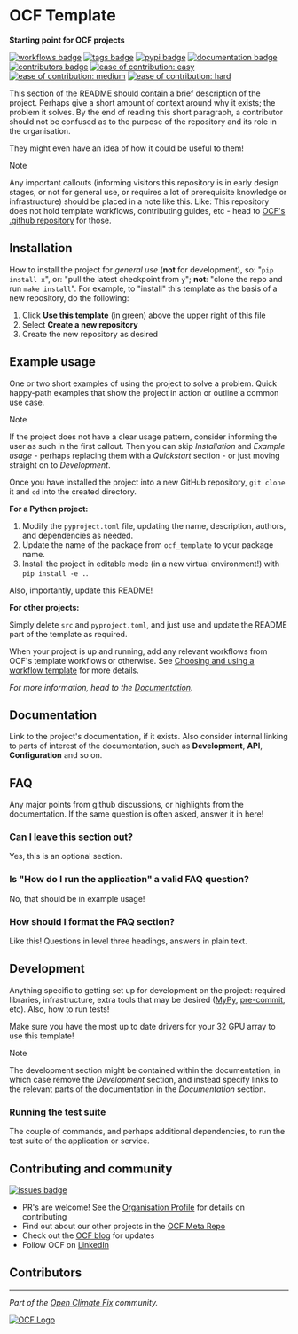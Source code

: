 # OCF Template

**Starting point for OCF projects**
 
[![workflows badge](https://img.shields.io/github/actions/workflow/status/openclimatefix/ocf-template/ci.yml?branch=maine&color=FFD053&label=workflow)](https://github.com/openclimatefix/ocf-template/actions/workflows/ci.yml)
[![tags badge](https://img.shields.io/github/v/tag/openclimatefix/ocf-template?include_prereleases&sort=semver&color=FFAC5F)](https://github.com/openclimatefix/ocf-template/tags)
[![pypi badge](https://img.shields.io/pypi/v/ocf-template?&color=07BCDF)](https://pypi.org/project/ocf-template)
[![documentation badge](https://img.shields.io/badge/docs-latest-086788)](https://openclimatefix.github.io/ocf-template/)
[![contributors badge](https://img.shields.io/github/contributors/openclimatefix/ocf-template?color=FFFFFF)](https://github.com/openclimatefix/ocf-template/graphs/contributors)
[![ease of contribution: easy](https://img.shields.io/badge/ease%20of%20contribution:%20easy-32bd50)](https://github.com/openclimatefix/ocf-meta-repo?tab=readme-ov-file#overview-of-ocfs-nowcasting-repositories) 
[![ease of contribution: medium](https://img.shields.io/badge/ease%20of%20contribution:%20medium-f4900c)](https://github.com/openclimatefix/ocf-meta-repo?tab=readme-ov-file#overview-of-ocfs-nowcasting-repositories)
[![ease of contribution: hard](https://img.shields.io/badge/ease%20of%20contribution:%20hard-bb2629)](https://github.com/openclimatefix/ocf-meta-repo?tab=readme-ov-file#overview-of-ocfs-nowcasting-repositories)

This section of the README should contain a brief description of the project.
Perhaps give a short amount of context around why it exists; the problem it solves.
By the end of reading this short paragraph, a contributor should not be confused
as to the purpose of the repository and its role in the organisation.

They might even have an idea of how it could be useful to them!

> [!Note]
> Any important callouts (informing visitors this repository is in early
> design stages, or not for general use, or requires a lot of prerequisite
> knowledge or infrastructure) should be placed in a note like this.
> Like: This repository does not hold template workflows, contributing
> guides, etc - head to
> [OCF's .github repository](https://github.com/openclimatefix/.github)
> for those.


## Installation

How to install the project for *general use* (**not** for development), so:
"`pip install x`", or: "pull the latest checkpoint from `y`";
**not**: "clone the repo and run `make install`".
For example, to "install" this template as the basis of a new repository,
do the following:

1. Click **Use this template** (in green) above the upper right of this file
2. Select **Create a new repository**
3. Create the new repository as desired


## Example usage

One or two short examples of using the project to solve a problem.
Quick happy-path examples that show the project in action or outline a
common use case.

> [!Note]
> If the project does not have a clear usage pattern, consider informing the
> user as such in the first callout. Then you can skip *Installation* and
> *Example usage* - perhaps replacing them with a *Quickstart* section -
> or just moving straight on to *Development*.

Once you have installed the project into a new GitHub repository,
`git clone` it and `cd` into the created directory.

**For a Python project:**

1. Modify the `pyproject.toml` file, updating the name, description, authors,
and dependencies as needed.
2. Update the name of the package from `ocf_template` to your package name.
3. Install the project in editable mode (in a new virtual environment!)
with `pip install -e .`.

Also, importantly, update this README!

**For other projects:**

Simply delete `src` and `pyproject.toml`, and just use and update the README
part of the template as required.


When your project is up and running, add any relevant workflows from OCF's
template workflows or otherwise. See
[Choosing and using a workflow template](https://docs.github.com/en/actions/writing-workflows/using-workflow-templates#choosing-and-using-a-workflow-template)
for more details.

*For more information, head to the [Documentation](#documentation).*


## Documentation

Link to the project's documentation, if it exists. Also consider internal
linking to parts of interest of the documentation, such as **Development**,
**API**, **Configuration** and so on.


## FAQ

Any major points from github discussions, or highlights from the documentation.
If the same question is often asked, answer it in here!

### Can I leave this section out?

Yes, this is an optional section.

### Is "How do I run the application" a valid FAQ question?

No, that should be in example usage!

### How should I format the FAQ section?

Like this! Questions in level three headings, answers in plain text.


## Development

Anything specific to getting set up for development on the project: required libraries,
infrastructure, extra tools that may be desired ([MyPy](https://mypy.readthedocs.io/en/stable/),
[pre-commit](https://pre-commit.com/), etc). Also, how to run tests!

Make sure you have the most up to date drivers for your 32 GPU array to use this template! 

> [!Note]
> The development section might be contained within the documentation, in which case
> remove the *Development* section, and instead specify links to the relevant parts
> of the documentation in the *Documentation* section.

### Running the test suite

The couple of commands, and perhaps additional dependencies, to run the test suite of
the application or service. 
 

## Contributing and community

[![issues badge](https://img.shields.io/github/issues/openclimatefix/ocf-template?color=FFAC5F)](https://github.com/openclimatefix/ocf-template/issues?q=is%3Aissue+is%3Aopen+sort%3Aupdated-desc)

- PR's are welcome! See the [Organisation Profile](https://github.com/openclimatefix) for details on contributing
- Find out about our other projects in the [OCF Meta Repo](https://github.com/openclimatefix/ocf-meta-repo)
- Check out the [OCF blog](https://openclimatefix.org/blog) for updates
- Follow OCF on [LinkedIn](https://uk.linkedin.com/company/open-climate-fix)


## Contributors

<!-- ALL-CONTRIBUTORS-LIST:START - Do not remove or modify this section -->
<!-- prettier-ignore-start -->
<!-- markdownlint-disable -->

<!-- markdownlint-restore -->
<!-- prettier-ignore-end -->

<!-- ALL-CONTRIBUTORS-LIST:END -->

---

*Part of the [Open Climate Fix](https://github.com/orgs/openclimatefix/people) community.*

[![OCF Logo](https://cdn.prod.website-files.com/62d92550f6774db58d441cca/6324a2038936ecda71599a8b_OCF_Logo_black_trans.png)](https://openclimatefix.org)
